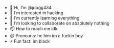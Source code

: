 - 👋 Hi, I’m @jdogg434
- 👀 I’m interested in hacking
- 🌱 I’m currently learning everything
- 💞️ I’m looking to collaborate on absolutely nothing 
- 📫 How to reach me idk 
- 😄 Pronouns: he him im a fuckin boy
- ⚡ Fun fact: im black

<!---
jdogg434/jdogg434 is a ✨ special ✨ repository because its `README.md` (this file) appears on your GitHub profile.
You can click the Preview link to take a look at your changes.
--->

